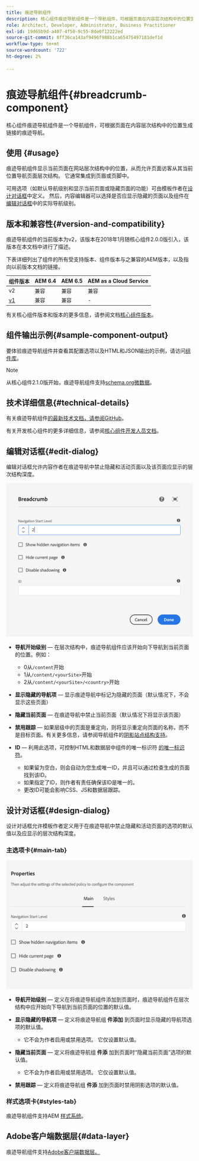 ```yaml
---
title: 痕迹导航组件
description: 核心组件痕迹导航组件是一个导航组件，可根据页面在内容层次结构中的位置生成链接的痕迹导航。
role: Architect, Developer, Administrator, Business Practitioner
exl-id: 19d65b9d-a407-4f50-9c55-8de0f12222ed
source-git-commit: 8ff36ca143af9496f988b1ca65475497181def1d
workflow-type: tm+mt
source-wordcount: '722'
ht-degree: 2%

---
```


# 痕迹导航组件{#breadcrumb-component}

核心组件痕迹导航组件是一个导航组件，可根据页面在内容层次结构中的位置生成链接的痕迹导航。

## 使用 {#usage}

痕迹导航组件显示当前页面在网站层次结构中的位置，从而允许页面访客从其当前位置导航页面层次结构。 它通常集成到页眉或页脚中。

可用选项（如默认导航级别和显示当前页面或隐藏页面的功能）可由模板作者在[设计对话框](#design-dialog)中定义。 然后，内容编辑器可以选择是否应显示隐藏的页面以及组件在[编辑对话框](#edit-dialog)中的实际导航级别。

## 版本和兼容性{#version-and-compatibility}

痕迹导航组件的当前版本为v2，该版本在2018年1月随核心组件2.0.0版引入，该版本在本文档中进行了描述。

下表详细列出了组件的所有受支持版本、组件版本与之兼容的AEM版本，以及指向以前版本文档的链接。

| 组件版本 | AEM 6.4 | AEM 6.5 | AEM as a Cloud Service |
|--- | --- |--- |---|
| v2 | 兼容 | 兼容 | 兼容 |
| [v1](v1/breadcrumb-v1.md) | 兼容 | 兼容 | - |

有关核心组件版本和版本的更多信息，请参阅文档[核心组件版本](/help/versions.md)。

## 组件输出示例{#sample-component-output}

要体验痕迹导航组件并查看其配置选项以及HTML和JSON输出的示例，请访问[组件库](https://adobe.com/go/aem_cmp_library_breadcrumb)。

>[!NOTE]
>
>从核心组件2.1.0版开始，痕迹导航组件支持[schema.org微数据](https://schema.org/BreadcrumbList)。

## 技术详细信息{#technical-details}

有关痕迹导航组件[的最新技术文档，请参阅GitHub](https://adobe.com/go/aem_cmp_tech_breadcrumb_v2)。

有关开发核心组件的更多详细信息，请参阅[核心组件开发人员文档](/help/developing/overview.md)。

## 编辑对话框{#edit-dialog}

编辑对话框允许内容作者在痕迹导航中禁止隐藏和活动页面以及该页面应显示的层次结构深度。

![痕迹导航组件编辑对话框](/help/assets/breadcrumb-edit.png)

* **导航开始级别**  — 在层次结构中，痕迹导航组件应该开始向下导航到当前页面的位置。例如：

   * 0从`/content`开始
   * 1从`/content/<yourSite>`开始
   * 2从`/content/<yourSite>/<country>`开始

* **显示隐藏的导航项**  — 显示痕迹导航中标记为隐藏的页面（默认情况下，不会显示这些页面）
* **隐藏当前页面**  — 在痕迹导航中禁止当前页面（默认情况下将显示该页面）
* **禁用跟踪**  — 如果层级中的页面是重定向，则将显示重定向页面的名称，而不是目标页面。有关更多信息，请参阅导航组件的[阴影站点结构支持](navigation.md#shadow-structure)。
* **ID**  — 利用此选项，可控制HTML和数据层中组件的唯一标识符 [的唯一标识符](/help/developing/data-layer/overview.md)。
   * 如果留为空白，则会自动为您生成唯一ID，并且可以通过检查生成的页面找到该ID。
   * 如果指定了ID，则作者有责任确保该ID是唯一的。
   * 更改ID可能会影响CSS、JS和数据层跟踪。

## 设计对话框{#design-dialog}

设计对话框允许模板作者定义用于在痕迹导航中禁止隐藏和活动页面的选项的默认值以及应显示的层次结构深度。

### 主选项卡{#main-tab}

![](/help/assets/breadcrumb-design.png)

* **导航开始级别**  — 定义在将痕迹导航组件添加到页面时，痕迹导航组件在层次结构中应开始向下导航到当前页面的位置的默认值。
* **显示隐藏的导航项**  — 定义将痕迹导航组 **件添加** 到页面时显示隐藏的导航项选项的默认值。

   * 它不会为作者启用或禁用选项。 它仅设置默认值。

* **隐藏当前页面** — 定义将痕迹导航组 **件添** 加到页面时“隐藏当前页面”选项的默认值。

   * 它不会为作者启用或禁用选项。 它仅设置默认值。

* **禁用跟踪**  — 定义将痕迹导航组 **件添** 加到页面时禁用阴影选项的默认值。

### 样式选项卡{#styles-tab}

痕迹导航组件支持AEM [样式系统](/help/get-started/authoring.md#component-styling)。

## Adobe客户端数据层{#data-layer}

痕迹导航组件支持[Adobe客户端数据层。](/help/developing/data-layer/overview.md)
